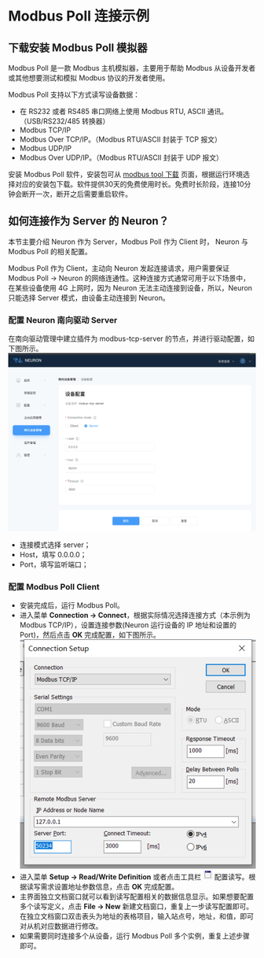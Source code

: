 
# Modbus Poll 连接示例

## 下载安装 Modbus Poll 模拟器
Modbus Poll 是一款 Modbus 主机模拟器，主要用于帮助 Modbus 从设备开发者或其他想要测试和模拟 Modbus 协议的开发者使用。

Modbus Poll 支持以下方式读写设备数据：
* 在 RS232 或者 RS485 串口网络上使用 Modbus RTU, ASCII 通讯。（USB/RS232/485 转换器）
* Modbus TCP/IP
* Modbus Over TCP/IP。（Modbus RTU/ASCII 封装于 TCP 报文）
* Modbus UDP/IP
* Modbus Over UDP/IP。（Modbus RTU/ASCII 封装于 UDP 报文）
  
安装 Modbus Poll 软件，安装包可从 [modbus tool 下载](https://www.modbustools.com/download.html) 页面，根据运行环境选择对应的安装包下载。软件提供30天的免费使用时长。免费时长阶段，连接10分钟会断开一次，断开之后需要重启软件。
  
## 如何连接作为 Server 的 Neuron？

本节主要介绍 Neuron 作为 Server，Modbus Poll 作为 Client 时， Neuron 与 Modbus Poll 的相关配置。

Modbus Poll 作为 Client，主动向 Neuron 发起连接请求，用户需要保证 Modbus Poll -> Neuron 的网络连通性。这种连接方式通常可用于以下场景中，在某些设备使用 4G 上网时，因为 Neuron 无法主动连接到设备，所以，Neuron 只能选择 Server 模式，由设备主动连接到 Neuron。

### 配置 Neuron 南向驱动 Server

在南向驱动管理中建立插件为 modbus-tcp-server 的节点，并进行驱动配置，如下图所示。
![neuron-server-config](../assets/neuron-server-config.png)

* 连接模式选择 server；
* Host，填写 0.0.0.0；
* Port，填写监听端口；


### 配置 Modbus Poll Client

* 安装完成后，运行 Modbus Poll。
* 进入菜单 **Connection -> Connect**，根据实际情况选择连接方式（本示例为 Modbus TCP/IP），设置连接参数(Neuron 运行设备的 IP 地址和设置的 Port)，然后点击 **OK** 完成配置，如下图所示。
![modbus-poll-connection-setup](../assets/modbus-poll-connection-setup.png)
* 进入菜单 **Setup -> Read/Write Definition** 或者点击工具栏 ![Read/Write Definition](../assets/mbpoll-definition-button.png) 配置读写。根据读写需求设置地址参数信息，点击 **OK** 完成配置。
* 主界面独立文档窗口就可以看到读写配置相关的数据信息显示。如果想要配置多个读写定义，点击 **File -> New** 新建文档窗口，重复上一步读写配置即可。在独立文档窗口双击表头为地址的表格项目，输入站点号，地址，和值，即可对从机对应数据进行修改。
* 如果需要同时连接多个从设备，运行 Modbus Poll 多个实例，重复上述步骤即可。
